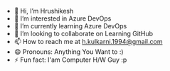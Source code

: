 - 👋 Hi, I’m Hrushikesh 
- 👀 I’m interested in Azure DevOps
- 🌱 I’m currently learning Azure DevOps
- 💞️ I’m looking to collaborate on Learning GitHub
- 📫 How to reach me at h.kulkarni.1994@gmail.com
- 😄 Pronouns: Anything You Want to :)
- ⚡ Fun fact: I'am Computer H/W Guy :p

<!---
HrushyaK/HrushyaK is a ✨ special ✨ repository because its `README.md` (this file) appears on your GitHub profile.
You can click the Preview link to take a look at your changes.
--->
